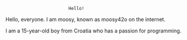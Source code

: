                             Hello!
Hello, everyone. I am moosy, known as moosy42o on the internet.

I am a 15-year-old boy from Croatia who has a passion for programming.
